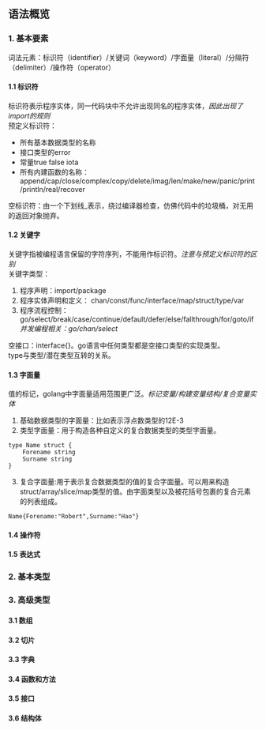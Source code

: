 ## 语法概览
### 1. 基本要素
词法元素：标识符（identifier）/关键词（keyword）/字面量（literal）/分隔符（delimiter）/操作符（operator）
#### 1.1 标识符
标识符表示程序实体，同一代码块中不允许出现同名的程序实体，*因此出现了import的规则*  
预定义标识符：  
* 所有基本数据类型的名称
* 接口类型的error
* 常量true false iota
* 所有内建函数的名称：append/cap/close/complex/copy/delete/imag/len/make/new/panic/print/println/real/recover

空标识符：由一个下划线_表示，绕过编译器检查，仿佛代码中的垃圾桶，对无用的返回对象抛弃。
#### 1.2 关键字
关键字指被编程语言保留的字符序列，不能用作标识符。*注意与预定义标识符的区别*  
关键字类型：
1. 程序声明：import/package
2. 程序实体声明和定义： chan/const/func/interface/map/struct/type/var
3. 程序流程控制：go/select/break/case/continue/default/defer/else/fallthrough/for/goto/if *并发编程相关：go/chan/select*

空接口：interface{}。go语言中任何类型都是空接口类型的实现类型。  
type与类型/潜在类型互转的关系。
#### 1.3 字面量
值的标记，golang中字面量适用范围更广泛。*标记变量/构建变量结构/复合变量实体*  
1. 基础数据类型的字面量：比如表示浮点数类型的12E-3
2. 类型字面量：用于构造各种自定义的复合数据类型的类型字面量。  
```
type Name struct {
    Forename string
    Surname string
}
```
3. 复合字面量:用于表示复合数据类型的值的复合字面量。可以用来构造struct/array/slice/map类型的值。由字面类型以及被花括号包裹的复合元素的列表组成。  
```
Name{Forename:"Robert",Surname:"Hao"}
```
#### 1.4 操作符
#### 1.5 表达式
### 2. 基本类型
### 3. 高级类型
#### 3.1 数组
#### 3.2 切片
#### 3.3 字典
#### 3.4 函数和方法
#### 3.5 接口
#### 3.6 结构体

